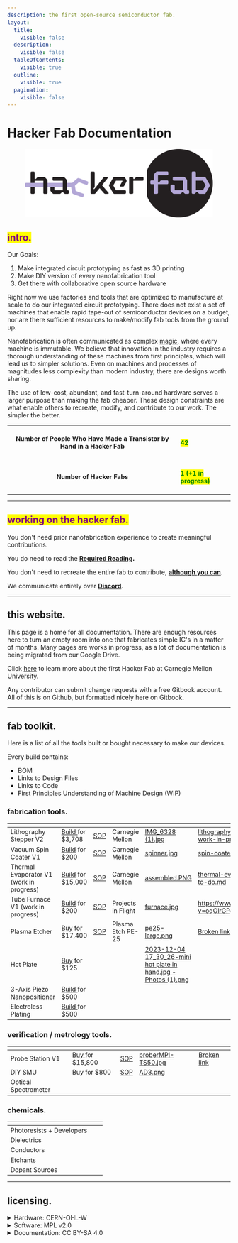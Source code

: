 ```yaml
---
description: the first open-source semiconductor fab.
layout:
  title:
    visible: false
  description:
    visible: false
  tableOfContents:
    visible: true
  outline:
    visible: true
  pagination:
    visible: false
---
```


# Hacker Fab Documentation

<figure><img src=".gitbook/assets/Hacker Fab_Black w lilac.png" alt="" width="563"><figcaption></figcaption></figure>

## <mark style="color:purple;">intro.</mark>

Our Goals:

1. Make integrated circuit prototyping as fast as 3D printing
2. Make DIY version of every nanofabrication tool
3. Get there with collaborative open source hardware

Right now we use factories and tools that are optimized to manufacture at scale to do our integrated circuit prototyping. There does not exist a set of machines that enable rapid tape-out of semiconductor devices on a budget, nor are there sufficient resources to make/modify fab tools from the ground up.

Nanofabrication is often communicated as complex [magic](https://www.youtube.com/watch?v=d9SWNLZvA8g), where every machine is immutable. We believe that innovation in the industry requires a thorough understanding of these machines from first principles, which will lead us to simpler solutions. Even on machines and processes of magnitudes less complexity than modern industry, there are designs worth sharing.

The use of low-cost, abundant, and fast-turn-around hardware serves a larger purpose than making the fab cheaper. These design constraints are what enable others to recreate, modify, and contribute to our work. The simpler the better.

|                                                                              |                                                               |
| :--------------------------------------------------------------------------: | ------------------------------------------------------------- |
| <h4>Number of People Who Have Made a Transistor by Hand in a Hacker Fab</h4> | <h4><mark style="color:green;">42</mark></h4>                 |
|                        <h4>Number of Hacker Fabs</h4>                        | <h4><mark style="color:green;">1 (+1 in progress)</mark></h4> |

***

## <mark style="color:purple;">working on the hacker fab.</mark>

You don't need prior nanofabrication experience to create meaningful contributions.

You do need to read the [**Required Reading**](guides/required-reading-todo.md)**.**

You don't need to recreate the entire fab to contribute, [**although you can**](guides/build-a-fab-to-do.md).

We communicate entirely over [**Discord**](https://discord.gg/HFb3FKAxuX).

***

## this website.

This page is a home for all documentation. There are enough resources here to turn an empty room into one that fabricates simple IC's in a matter of months. Many pages are works in progress, as a lot of documentation is being migrated from our Google Drive.

Click [here](http://hackerfab.hoster904.com/) to learn more about the first Hacker Fab at Carnegie Mellon University.

Any contributor can submit change requests with a free Gitbook account. All of this is on Github, but formatted nicely here on Gitbook.

***

## fab toolkit.

Here is a list of all the tools built or bought necessary to make our devices.

Every build contains:

* BOM
* Links to Design Files
* Links to Code
* First Principles Understanding of Machine Design (WIP)

### fabrication tools.

<table data-view="cards"><thead><tr><th></th><th></th><th></th><th></th><th data-hidden data-card-cover data-type="files"></th><th data-hidden data-card-target data-type="content-ref"></th></tr></thead><tbody><tr><td>Lithography Stepper V2</td><td><a href="fab-toolkit/patterning/lithography-stepper-v2-build-work-in-progress.md">Build </a>for $3,708</td><td><a href="standard-operating-procedures/patterning-sop-stepper-v2/">SOP</a></td><td>Carnegie Mellon</td><td><a href=".gitbook/assets/IMG_6328 (1).jpg">IMG_6328 (1).jpg</a></td><td><a href="fab-toolkit/patterning/lithography-stepper-v2-build-work-in-progress.md">lithography-stepper-v2-build-work-in-progress.md</a></td></tr><tr><td>Vacuum Spin Coater V1</td><td><a href="fab-toolkit/deposition/spin-coater-v1-build-to-do.md">Build</a> for $200</td><td><a href="standard-operating-procedures/patterning-sop-stepper-v2/vacuum-spin-coater-sop.md">SOP</a></td><td>Carnegie Mellon</td><td><a href=".gitbook/assets/spinner.jpg">spinner.jpg</a></td><td><a href="fab-toolkit/deposition/spin-coater-v1-build-to-do.md">spin-coater-v1-build-to-do.md</a></td></tr><tr><td>Thermal Evaporator V1 (work in progress)</td><td><a href="fab-toolkit/deposition/thermal-evaporator-v1-build-to-do.md">Build</a> for $15,000</td><td><a href="standard-operating-procedures/evaporator-sop.md">SOP</a></td><td>Carnegie Mellon</td><td><a href=".gitbook/assets/assembled.PNG">assembled.PNG</a></td><td><a href="fab-toolkit/deposition/thermal-evaporator-v1-build-to-do.md">thermal-evaporator-v1-build-to-do.md</a></td></tr><tr><td>Tube Furnace V1 (work in progress)</td><td><a href="https://youtu.be/oqOlrGPgng8?si=W4bGpYOg1724bw0Y">Build</a> for $200</td><td><a href="standard-operating-procedures/tube-furnace-sop.md">SOP</a></td><td>Projects in Flight</td><td><a href=".gitbook/assets/furnace.jpg">furnace.jpg</a></td><td><a href="https://www.youtube.com/watch?v=oqOlrGPgng8">https://www.youtube.com/watch?v=oqOlrGPgng8</a></td></tr><tr><td>Plasma Etcher</td><td><a href="broken-reference">Buy</a> for $17,400</td><td><a href="standard-operating-procedures/plasma-etcher-sop.md">SOP</a></td><td>Plasma Etch PE-25</td><td><a href=".gitbook/assets/pe25-large.png">pe25-large.png</a></td><td><a href="broken-reference">Broken link</a></td></tr><tr><td>Hot Plate</td><td><a href="https://www.amazon.com/SainSmart-Soldering-Preheating-Preheater-Intelligent/dp/B08R6XFPKR/ref=sr_1_5?crid=GQGSA76ZKKCZ&#x26;keywords=mini%2Bhot%2Bplate%2Bsoldering&#x26;qid=1701728962&#x26;sprefix=mini%2Bhot%2Bplate%2Bsoldeirn%2Caps%2C71&#x26;sr=8-5&#x26;th=1">Buy</a> for $125</td><td></td><td></td><td><a href=".gitbook/assets/2023-12-04 17_30_26-mini hot plate in hand.jpg ‎- Photos (1).png">2023-12-04 17_30_26-mini hot plate in hand.jpg ‎- Photos (1).png</a></td><td></td></tr><tr><td>3-Axis Piezo Nanopositioner</td><td><a href="broken-reference">Build </a>for $500</td><td></td><td></td><td></td><td></td></tr><tr><td>Electroless Plating</td><td><a href="fab-toolkit/deposition/electroless-nickel-plating.md">Build </a>for $500</td><td></td><td></td><td></td><td></td></tr></tbody></table>

### verification / metrology tools.

<table data-view="cards"><thead><tr><th></th><th></th><th></th><th data-hidden data-card-cover data-type="files"></th><th data-hidden data-card-target data-type="content-ref"></th></tr></thead><tbody><tr><td>Probe Station V1</td><td><a href="broken-reference">Buy </a>for $15,800</td><td><a href="standard-operating-procedures/probe-station-sop.md">SOP</a></td><td><a href=".gitbook/assets/proberMPI-TS50.jpg">proberMPI-TS50.jpg</a></td><td><a href="broken-reference">Broken link</a></td></tr><tr><td>DIY SMU</td><td>Buy for $800</td><td><a href="fab-toolkit/metrology-characterization/semiconductor-parameter-analyzer/smu-analog-discoveries.md">SOP</a></td><td><a href=".gitbook/assets/AD3.png">AD3.png</a></td><td></td></tr><tr><td>Optical Spectrometer</td><td></td><td></td><td></td><td></td></tr></tbody></table>

### chemicals.

<table data-view="cards"><thead><tr><th></th><th></th><th></th></tr></thead><tbody><tr><td>Photoresists + Developers</td><td></td><td></td></tr><tr><td>Dielectrics</td><td></td><td></td></tr><tr><td>Conductors</td><td></td><td></td></tr><tr><td>Etchants</td><td></td><td></td></tr><tr><td>Dopant Sources</td><td></td><td></td></tr></tbody></table>

***

## licensing.

<details>

<summary>Hardware: CERN-OHL-W</summary>

For example, if you release HDL files under CERN-OHL-W and then somebody uses those files in their FPGA, when they distribute the bitstream (either putting it online or shipping a product with it) they do not to make the rest of the HDL design available under CERN-OHL-W as well.&#x20;

[https://ohwr.org/project/cernohl/wikis/faq#q-what-are-all-these-suffixes  ](https://ohwr.org/project/cernohl/wikis/faq#q-what-are-all-these-suffixes)

[https://ohwr.org/cern\_ohl\_w\_v2.pdf](https://ohwr.org/cern\_ohl\_w\_v2.pdf)

</details>

<details>

<summary>Software: MPL v2.0</summary>

The MPL’s “file-level” copyleft is designed to encourage contributors to share modifications they make to your code, while still allowing them to combine your code with code under other licenses (open or proprietary) with minimal restrictions.&#x20;

[https://www.mozilla.org/en-US/MPL/2.0/ ](https://www.mozilla.org/en-US/MPL/2.0/)

[https://www.mozilla.org/en-US/MPL/2.0/FAQ/](https://www.mozilla.org/en-US/MPL/2.0/FAQ/)

</details>

<details>

<summary>Documentation: CC BY-SA 4.0</summary>

This license enables reusers to distribute, remix, adapt, and build upon the material in any medium or format, **so long as attribution is given to the creator**. The license allows for commercial use. If you remix, adapt, or build upon the material, you must license the modified material under identical terms. [https://creativecommons.org/licenses/by-sa/4.0/ ](https://creativecommons.org/licenses/by-sa/4.0/)[https://creativecommons.org/share-your-work/cclicenses/](https://creativecommons.org/share-your-work/cclicenses/)

</details>
